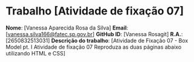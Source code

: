 # Trabalho [Atividade de fixação 07]

**Nome**: [Vanessa Aparecida Rosa da Silva]
**Email**: [vanessa.silva166@fatec.sp.gov.br]
**GitHub ID**: [Vanessa Rosagit]
**R.A.**: [2650832513031]
**Descrição do trabalho**:
 [Atividade de Fixação 07 - Box Model pt. I
Atividade de fixação 07
Reproduza as duas páginas abaixo utilizando HTML e CSS]
